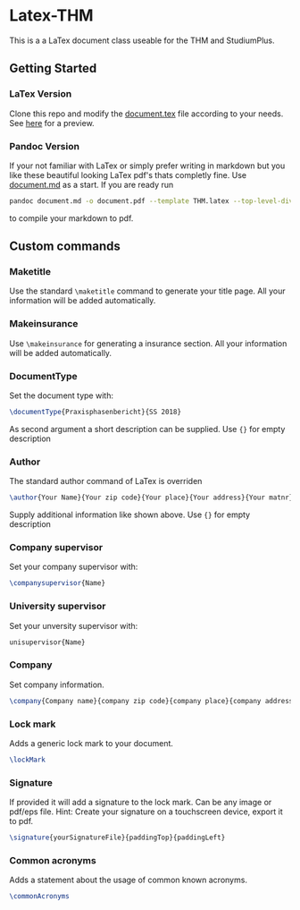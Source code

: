 # Latex-THM

This is a a LaTex document class useable for the THM and StudiumPlus.

## Getting Started

### LaTex Version

Clone this repo and modify the [document.tex](./document.tex) file according to your needs. See [here](./document.pdf) for a preview.

### Pandoc Version

If your not familiar with LaTex or simply prefer writing in markdown but you like these beautiful looking LaTex pdf's thats completly fine. Use [document.md](./document.md) as a start. If you are ready run
```bash
pandoc document.md -o document.pdf --template THM.latex --top-level-division=chapter
```
to compile your markdown to pdf.

## Custom commands

### Maketitle

Use the standard `\maketitle` command to generate your title page. All your information will be added automatically.

### Makeinsurance

Use `\makeinsurance` for generating a insurance section. All your information will be added automatically.

### DocumentType

Set the document type with:

```latex
\documentType{Praxisphasenbericht}{SS 2018}
```

As second argument a short description can be supplied. Use `{}` for empty description

### Author

The standard author command of LaTex is overriden

```latex
\author{Your Name}{Your zip code}{Your place}{Your address}{Your matnr}
```

Supply additional information like shown above. Use `{}` for empty description

### Company supervisor

Set your company supervisor with:

```latex
\companysupervisor{Name}
```

### University supervisor

Set your unversity supervisor with:

```latex
unisupervisor{Name}
```

### Company

Set company information.

```latex
\company{Company name}{company zip code}{company place}{company address}{logo.png}
```

### Lock mark

Adds a generic lock mark to your document.

```latex
\lockMark
```

### Signature

If provided it will add a signature to the lock mark. Can be any image or pdf/eps file. Hint: Create your signature on a touchscreen device, export it to pdf.

```latex
\signature{yourSignatureFile}{paddingTop}{paddingLeft}
```

### Common acronyms

Adds a statement about the usage of common known acronyms.

```latex
\commonAcronyms
```